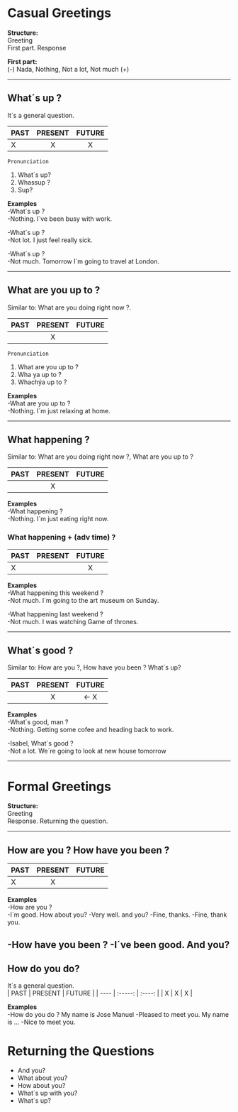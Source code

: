 # Casual Greetings
 
**Structure:**   
Greeting   
First part. Response

**First part:**   
(-) Nada, Nothing, Not a lot, Not much (+)

---
## What´s up ?
It´s a general question.   

| PAST | PRESENT | FUTURE |
| ---- | :-----: | :----: |
| X    |    X    |   X    |

`Pronunciation` 
1) What´s up?
2) Whassup ?
3) Sup?

**Examples**   
-What´s up ?   
-Nothing. I´ve been busy with work.

-What´s up ?   
-Not lot. I just feel really sick.

-What´s up ?   
-Not much. Tomorrow I´m going to travel at London.

---

## What are you up to ?
Similar to: What are you doing right now ?.   

| PAST | PRESENT | FUTURE |
| ---- | :-----: | :----: |
|      |    X    |        |

`Pronunciation` 
1) What are you up to ?
2) Wha ya up to ?
3) Whachýa up to ?

**Examples**   
-What are you up to ?   
-Nothing. I´m just relaxing at home.

---

## What happening ?
Similar to: What are you doing right now ?, What are you up to ? 

| PAST | PRESENT | FUTURE |
| ---- | :-----: | :----: |
|      |    X    |        |

**Examples**   
-What happening ?   
-Nothing. I´m just eating right now.

### What happening + (adv time) ?

| PAST | PRESENT | FUTURE |
| ---- | :-----: | :----: |
| X    |         |   X    |

**Examples**   
-What happening this weekend ?   
-Not much. I´m going to the art museum on Sunday.

-What happening last weekend ?   
-Not much. I was watching Game of thrones.


---

## What´s good ?

Similar to: How are you ?, How have you been ? What´s up? 

| PAST | PRESENT | FUTURE |
| ---- | :-----: | :----: |
|      |    X    |  <- X  |

**Examples**   
-What´s good, man ?   
-Nothing. Getting some cofee and heading back to work.

-Isabel, What´s good ?   
-Not a lot. We´re going to look at new house tomorrow

---

# Formal Greetings

**Structure:**   
Greeting   
Response. Returning the question.

---

## How are you ? How have you been ?

| PAST | PRESENT | FUTURE |
| ---- | :-----: | :----: |
| X    |    X    |        |

**Examples**   
-How are you ?  
-I´m good. How about you?
-Very well. and you?
-Fine, thanks.
-Fine, thank you.

-How have you been ? 
-I´ve been good. And you?
---

## How do you do?
It´s a general question.   
| PAST | PRESENT | FUTURE |
| ---- | :-----: | :----: |
| X    |    X    |   X    |

**Examples**   
-How do you do ? My name is Jose Manuel 
-Pleased to meet you. My name is ...
-Nice to meet you.


# Returning the Questions
* And you?
* What about you?
* How about you?
* What´s up with you?
* What´s up?